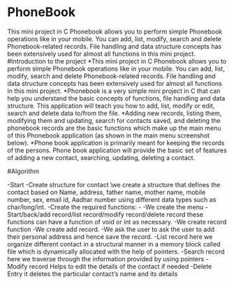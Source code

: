 # PhoneBook
This mini project in C Phonebook allows you to perform simple Phonebook operations like in your mobile. You can add, list, modify, search and delete Phonebook-related records. File handling and data structure concepts has been extensively used for almost all functions in this mini project.
#Introduction to the project
*This mini project in C Phonebook allows you to perform simple Phonebook operations like in your mobile. You can add, list, modify, search and delete Phonebook-related records. File handling and data structure concepts has been extensively used for almost all functions in this mini project.
*Phonebook is a very simple mini project in C that can help you understand the basic concepts of functions, file handling and data structure. This application will teach you how to add, list, modify or edit, search and delete data to/from the file.
*Adding new records, listing them, modifying them and updating, search for contacts saved, and deleting the phonebook records are the basic functions which make up the main menu of this Phonebook application (as shown in the main menu screenshot below).
*Phone book application is primarily meant for keeping the records of the persons. Phone book application will provide the basic set of features of adding a new contact, searching, updating, deleting a contact.


#Algorithm

-Start
-Create structure for contact
\\we create a structure that defines the contact based on Name, address, father name, mother name, mobile number, sex, email id, Aadhar number using different data types such as char/long/int.
-Create the required functions: -
-We create the menu
-Start/back/add record/list record/modify record/delete record these functions can have a function of void or int as necessary.
-We create record function
-We create add record.
-We ask the user to ask the user to add their personal address and hence save the record.
-List record here we organize different contact in a structural manner in a memory block called file which is dynamically allocated with the help of pointers.
-Search record here we traverse through the information provided by using pointers
-Modify record
Helps to edit the details of the contact if needed
-Delete Entry
it deletes the particular contact’s name and its details
